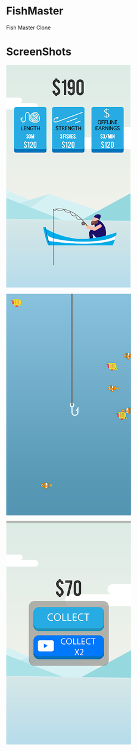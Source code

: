 # FishMaster
Fish Master Clone 



# ScreenShots
![ScreenShot](https://github.com/BerkEncami/FishMaster/blob/main/Screen%20Shots/1.png)

![ScreenShot1](https://github.com/BerkEncami/FishMaster/blob/main/Screen%20Shots/2.png)

![ScreenShot2](https://github.com/BerkEncami/FishMaster/blob/main/Screen%20Shots/3.png)

